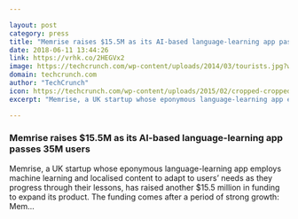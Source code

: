 ```yaml
---

layout: post
category: press
title: "Memrise raises $15.5M as its AI-based language-learning app passes 35M users"
date: 2018-06-11 13:44:26
link: https://vrhk.co/2HEGVx2
image: https://techcrunch.com/wp-content/uploads/2014/03/tourists.jpg?w=764
domain: techcrunch.com
author: "TechCrunch"
icon: https://techcrunch.com/wp-content/uploads/2015/02/cropped-cropped-favicon-gradient.png?w=180
excerpt: "Memrise, a UK startup whose eponymous language-learning app employs machine learning and localised content to adapt to users’ needs as they progress through their lessons, has raised another $15.5 million in funding to expand its product. The funding comes after a period of strong growth: Mem…"

---
```


### Memrise raises $15.5M as its AI-based language-learning app passes 35M users

Memrise, a UK startup whose eponymous language-learning app employs machine learning and localised content to adapt to users’ needs as they progress through their lessons, has raised another $15.5 million in funding to expand its product. The funding comes after a period of strong growth: Mem…